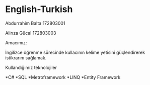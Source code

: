 # English-Turkish

Abdurrahim Balta 172803001

Alirıza Gücal 172803003

Amacımız:

İngilizce öğrenme sürecinde kullacının kelime yetisini güçlendirerek istikrarını sağlamak.


Kullandığımız teknolojiler


*C#
*SQL
*Metroframework
*LINQ
*Entity Framework
